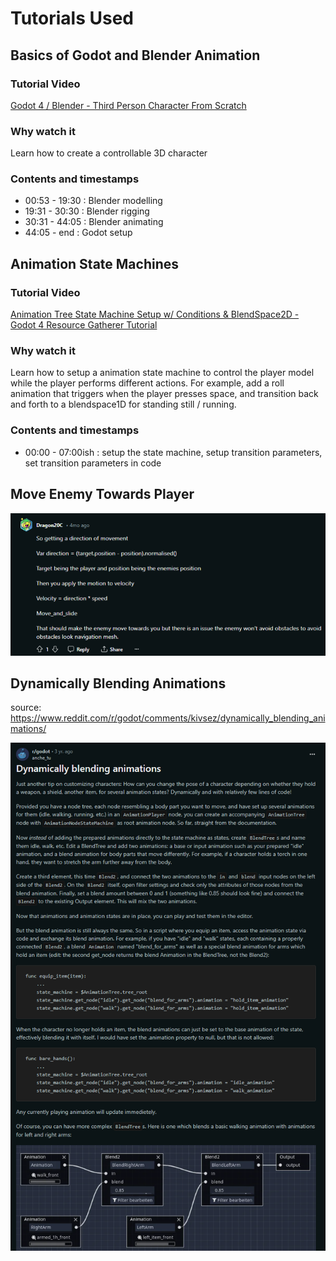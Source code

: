 # Tutorials Used

## Basics of Godot and Blender Animation

### Tutorial Video

[Godot 4 / Blender - Third Person Character From Scratch](https://www.youtube.com/watch?v=VasHZZyPpYU)

### Why watch it

Learn how to create a controllable 3D character

### Contents and timestamps

- 00:53 - 19:30 : Blender modelling
- 19:31 - 30:30 : Blender rigging
- 30:31 - 44:05 : Blender animating
- 44:05 - end : Godot setup

## Animation State Machines

### Tutorial Video

[Animation Tree State Machine Setup w/ Conditions & BlendSpace2D - Godot 4 Resource Gatherer Tutorial](https://www.youtube.com/watch?v=WrMORzl3g1U)

### Why watch it

Learn how to setup a animation state machine to control the player model while the player performs different actions. For example, add a roll animation that triggers when the player presses space, and transition back and forth to a blendspace1D for standing still / running.

### Contents and timestamps

- 00:00 - 07:00ish : setup the state machine, setup transition parameters, set transition parameters in code

## Move Enemy Towards Player

![image](tutorials_used/moveEnemyTowardsPlayer.png)

## Dynamically Blending Animations

source: <https://www.reddit.com/r/godot/comments/kivsez/dynamically_blending_animations/>

![image](tutorials_used/dynamicallyBlendingAnimations.png)
